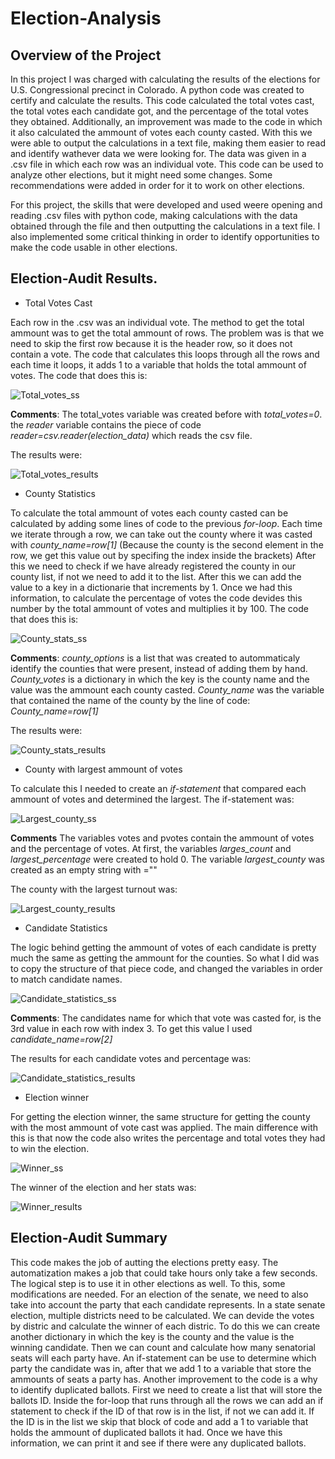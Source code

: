 # Election-Analysis
## Overview of the Project

In this project I was charged with calculating the results of the elections for U.S. Congressional precinct in Colorado. A python code was created to certify and calculate the results. This code calculated the total votes cast, the total votes each candidate got, and the percentage of the total votes they obtained. Additionally, an improvement was made to the code in which it also calculated the ammount of votes each county casted. With this we were able to output the calculations in a text file, making them easier to read and identify wathever data we were looking for. The data was given in a .csv file in which each row was an individual vote. This code can be used to analyze other elections, but it might need some changes. Some recommendations were added in order for it to work on other elections.

For this project, the skills that were developed and used weere opening and reading .csv files with python code, making calculations with the data obtained through the file and then outputting the calculations in a text file. I also implemented some critical thinking in order to identify opportunities to make the code usable in other elections. 


## Election-Audit Results.

- Total Votes Cast

Each row in the .csv was an individual vote. The method to get the total ammount was to get the total ammount of rows. The problem was is that we need to skip the first row because it is the header row, so it does not contain a vote.  The code that calculates this loops through all the rows and each time it loops, it adds 1 to a variable that holds the total ammount of votes. The code that does this is:

![Total_votes_ss](https://user-images.githubusercontent.com/95836718/149398267-ba11d66c-c8ef-4eb9-997e-0dd8efc15814.png)

**Comments**: The total_votes variable was created before with *total_votes=0*. the *reader* variable contains the piece of code *reader=csv.reader(election_data)* which reads the csv file.

The results were:

![Total_votes_results](https://user-images.githubusercontent.com/95836718/149400270-9548ff2f-da06-4e1e-bf40-f393d31650a7.png)

- County Statistics 

To calculate the total ammount of votes each county casted can be calculated by adding some lines of code to the previous *for-loop*. Each time we iterate through a row, we can take out the county where it was casted with *county_name=row[1]* (Because the county is the second element in the row, we get this value out by specifing the index inside the brackets) After this we need to check if we have already registered the county in our county list, if not we need to add it to the list. After this we can add the value to a key in a dictionarie that increments by 1. Once we had this information, to calculate the percentage of votes the code devides this number by the total ammount of votes and multiplies it by 100. The code that does this is: 

 ![County_stats_ss](https://user-images.githubusercontent.com/95836718/149398398-534a81dc-c6a6-4f21-99d7-330fd5d0e2f0.png)

**Comments**: *county_options* is a list that was created to autommaticaly identify the counties that were present, instead of adding them by hand. *County_votes* is a dictionary in which the key is the county name and the value was the ammount each county casted. *County_name* was the variable that contained the name of the county by the line of code: *County_name=row[1]* 

The results were:

![County_stats_results](https://user-images.githubusercontent.com/95836718/149398438-fcec6b16-6065-40dd-84f8-529d894842fb.png)

- County with largest ammount of votes

To calculate this I needed to create an *if-statement* that compared each ammount of votes and determined the largest. The if-statement was:

![Largest_county_ss](https://user-images.githubusercontent.com/95836718/149398501-5e2797d5-20b2-486d-87c1-b4e93fc16ca2.png)

**Comments** The variables votes and pvotes contain the ammount of votes and the percentage of votes. At first, the variables *larges_count* and *largest_percentage* were created to hold 0. The variable *largest_county* was created as an empty string with =""

The county with the largest turnout was:

![Largest_county_results](https://user-images.githubusercontent.com/95836718/149398532-5d6cea98-feee-47d5-a397-34905f884b56.png)

- Candidate Statistics

The logic behind getting the ammount of votes of each candidate is pretty much the same as getting the ammount for the counties. So what I did was to copy the structure of that piece code, and changed the variables in order to match candidate names.

![Candidate_statistics_ss](https://user-images.githubusercontent.com/95836718/149398598-9c07e5ce-a195-49d0-977b-e69b49c2479a.png)

**Comments**: The candidates name for which that vote was casted for, is the 3rd value in each row with index 3. To get this value I used *candidate_name=row[2]*

The results for each candidate votes and percentage was:

![Candidate_statistics_results](https://user-images.githubusercontent.com/95836718/149416513-909dd032-55c8-4656-b10a-8a64a5c5b231.png)

- Election winner

For getting the election winner, the same structure for getting the county with the most ammount of vote cast was applied. The main difference with this is that now the code also writes the percentage and total votes they had to win the election.

![Winner_ss](https://user-images.githubusercontent.com/95836718/149398659-bdc37733-132b-4a4e-8f2e-21e4442ddfaa.png)

The winner of the election and her stats was:

![Winner_results](https://user-images.githubusercontent.com/95836718/149398684-2db711f3-116b-4a33-a80a-f1f9906fa912.png)

## Election-Audit Summary
This code makes the job of autting the elections pretty easy. The automatization makes a job that could take hours only take a few seconds. The logical step is to use it in other elections as well. To this, some modifications are needed. For an election of the senate, we need to also take into account the party that each candidate represents. In a state senate election, multiple districts need to be calculated. We can devide the votes by distric and calculate the winner of each distric. To do this we can create another dictionary in which the key is the county and the value is the winning candidate.  Then we can count and calculate how many senatorial seats will each party have. An if-statement can be use to determine which party the candidate was in, after that we add 1 to a variable that store the ammounts of seats a party has. 
Another improvement to the code is a why to identify duplicated ballots. First we need to create a list that will store the ballots ID. Inside the for-loop that runs through all the rows we can add an if statement to check if the ID of that row is in the list, if not we can add it. If the ID is in the list we skip that block of code and add a 1 to variable that holds the ammount of duplicated ballots it had. Once we have this information, we can print it and see if there were any duplicated ballots.
